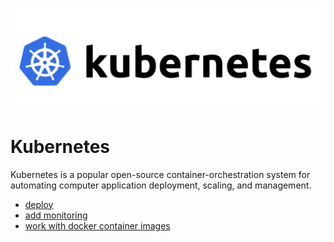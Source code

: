 ![](img/kubernetes.png)

# Kubernetes

Kubernetes is a popular open-source container-orchestration system for automating computer application deployment, scaling, and management.

- [deploy](kubernetes_deploy)
- [add monitoring](kubernetes_monitor)
- [work with docker container images](kubernetes_container_images)
